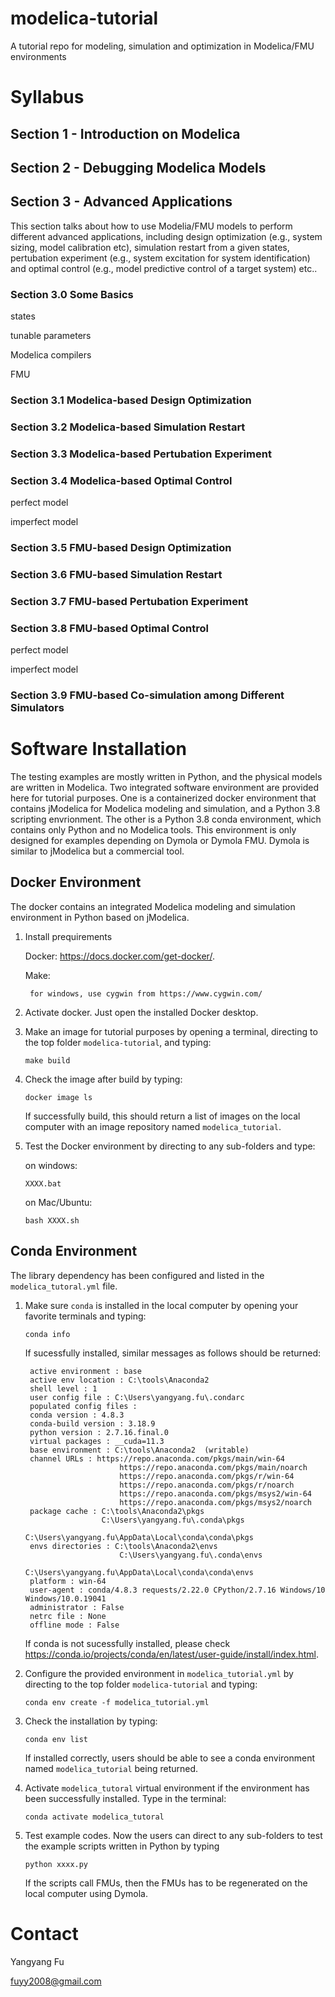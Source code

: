 # modelica-tutorial
A tutorial repo for modeling, simulation and optimization in Modelica/FMU environments

# Syllabus

## Section 1 - Introduction on Modelica

## Section 2 - Debugging Modelica Models

## Section 3 - Advanced Applications
This section talks about how to use Modelia/FMU models to perform different advanced applications, including design optimization (e.g., system sizing, model calibration etc), simulation restart from a given states, pertubation experiment (e.g., system excitation for system identification) and optimal control (e.g., model predictive control of a target system) etc..

### Section 3.0 Some Basics

states

tunable parameters

Modelica compilers 

FMU

### Section 3.1 Modelica-based Design Optimization 

### Section 3.2 Modelica-based Simulation Restart

### Section 3.3 Modelica-based Pertubation Experiment

### Section 3.4 Modelica-based Optimal Control 

perfect model

imperfect model

### Section 3.5 FMU-based Design Optimization


### Section 3.6 FMU-based Simulation Restart 


### Section 3.7 FMU-based Pertubation Experiment


### Section 3.8 FMU-based Optimal Control

perfect model

imperfect model

### Section 3.9 FMU-based Co-simulation among Different Simulators

# Software Installation
The testing examples are mostly written in Python, and the physical models are written in Modelica. 
Two integrated software environment are provided here for tutorial purposes.
One is a containerized docker environment that contains jModelica for Modelica modeling and simulation, and a Python 3.8 scripting envrionment. 
The other is a Python 3.8 conda environment, which contains only Python and no Modelica tools. 
This environment is only designed for examples depending on Dymola or Dymola FMU. 
Dymola is similar to jModelica but a commercial tool.

## Docker Environment
The docker contains an integrated Modelica modeling and simulation environment in Python based on jModelica.

1. Install prequirements

    Docker: https://docs.docker.com/get-docker/. 
    
    Make: 
        
        for windows, use cygwin from https://www.cygwin.com/

2. Activate docker. Just open the installed Docker desktop.

3. Make an image for tutorial purposes by opening a terminal, directing to the top folder `modelica-tutorial`, and typing:
    
   ```
   make build
   ``` 

4. Check the image after build by typing:
   ```
   docker image ls
   ```

   If successfully build, this should return a list of images on the local computer with an image repository named `modelica_tutorial`.

5. Test the Docker environment by directing to any sub-folders and type:
   
   on windows: 
   ```
   XXXX.bat
   ```

   on Mac/Ubuntu:
   ```
   bash XXXX.sh
   ```

## Conda Environment
The library dependency has been configured and listed in the `modelica_tutoral.yml` file. 

1. Make sure `conda` is installed in the local computer by opening your favorite terminals and typing:

    ```
    conda info
    ```

    If sucessfully installed, similar messages as follows should be returned:

        active environment : base
        active env location : C:\tools\Anaconda2
        shell level : 1
        user config file : C:\Users\yangyang.fu\.condarc
        populated config files :
        conda version : 4.8.3
        conda-build version : 3.18.9
        python version : 2.7.16.final.0
        virtual packages : __cuda=11.3
        base environment : C:\tools\Anaconda2  (writable)
        channel URLs : https://repo.anaconda.com/pkgs/main/win-64
                            https://repo.anaconda.com/pkgs/main/noarch
                            https://repo.anaconda.com/pkgs/r/win-64
                            https://repo.anaconda.com/pkgs/r/noarch
                            https://repo.anaconda.com/pkgs/msys2/win-64
                            https://repo.anaconda.com/pkgs/msys2/noarch
        package cache : C:\tools\Anaconda2\pkgs
                        C:\Users\yangyang.fu\.conda\pkgs
                        C:\Users\yangyang.fu\AppData\Local\conda\conda\pkgs
        envs directories : C:\tools\Anaconda2\envs
                            C:\Users\yangyang.fu\.conda\envs
                            C:\Users\yangyang.fu\AppData\Local\conda\conda\envs
        platform : win-64
        user-agent : conda/4.8.3 requests/2.22.0 CPython/2.7.16 Windows/10 Windows/10.0.19041
        administrator : False
        netrc file : None
        offline mode : False   

    If conda is not sucessfully installed, please check https://conda.io/projects/conda/en/latest/user-guide/install/index.html.


2. Configure the provided environment in `modelica_tutorial.yml` by directing to the top folder `modelica-tutorial` and typing:

    ```
    conda env create -f modelica_tutorial.yml
    ```
3. Check the installation by typing:

    ```
    conda env list
    ```

    If installed correctly, users should be able to see a conda environment named `modelica_tutorial` being returned.

4. Activate `modelica_tutoral` virtual environment if the environment has been successfully installed. Type in the terminal:

    ```
    conda activate modelica_tutoral
    ```
5. Test example codes. Now the users can direct to any sub-folders to test the example scripts written in Python by typing
   
   ```
   python xxxx.py
   ```

    If the scripts call FMUs, then the FMUs has to be regenerated on the local computer using Dymola.

# Contact

Yangyang Fu

fuyy2008@gmail.com
